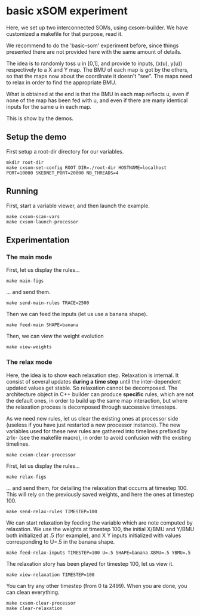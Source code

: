 # basic xSOM experiment


Here, we set up two interconnected SOMs, using cxsom-builder. We have
customized a makefile for that purpose, read it.

We recommend to do the 'basic-som' experiment before, since things
presented there are not provided here with the same amount of details.

The idea is to randomly toss u in [0,1], and provide to inputs, (x(u),
y(u)) respectively to a X and Y map. The BMU of each map is got by the
others, so that the maps now about the coordinate it doesn't
"see". The maps need to relax in order to find the appropriate BMU.

What is obtained at the end is that the BMU in each map reflects u,
even if none of the map has been fed with u, and even if there are
many identical inputs for the same u in each map.

This is show by the demos.

## Setup the demo

First setup a root-dir directory for our variables.

```
mkdir root-dir
make cxsom-set-config ROOT_DIR=./root-dir HOSTNAME=localhost PORT=10000 SKEDNET_PORT=20000 NB_THREADS=4
```


## Running

First, start a variable viewer, and then launch the example.

```
make cxsom-scan-vars
make cxsom-launch-processor 
```

## Experimentation

### The main mode

First, let us display the rules...

```
make main-figs
```

... and send them.

```
make send-main-rules TRACE=2500
```

Then we can feed the inputs (let us use a banana shape).

```
make feed-main SHAPE=banana
```

Then, we can view the weight evolution

```
make view-weights
```

### The relax mode

Here, the idea is to show each relaxation step. Relaxation is
internal. It consist of several updates **during a time step** until
the inter-dependent updated values get stable. So relaxation cannot be
decomposed. The architecture object in C++ builder can produce
**specific** rules, which are not the default ones, in order to build
up the same map interaction, but where the relaxation process is
decomposed through successive timesteps.

As we need new rules, let us clear the existing ones at processor side
(useless if you have just restarted a new processor instance). The new
variables used for these new rules are gathered into timelines prefixed by
zrlx-<timpestep> (see the makefile macro), in order to avoid confusion with the
existing timelines.



```
make cxsom-clear-processor 
```

First, let us display the rules...

```
make relax-figs
```

... and send them, for detailing the relaxation that occurrs at timestep 100. This will rely on the previously saved weights, and here the ones at timestep 100.

```
make send-relax-rules TIMESTEP=100
```

We can start relaxation by feeding the variable which are note computed by relaxation. We use the weights at timestep 100, the initial X/BMU and Y/BMU both initialized at .5 (for example), and X Y inputs initialized with values corresponding to U=.5 in the banana shape.

```
make feed-relax-inputs TIMESTEP=100 U=.5 SHAPE=banana XBMU=.5 YBMU=.5
```

The relaxation story has been played for timestep 100, let us view it.

```
make view-relaxation TIMESTEP=100
```

You can try any other timestep (from 0 tà 2499). When you are done, you can clean everything.

```
make cxsom-clear-processor
make clear-relaxation
```